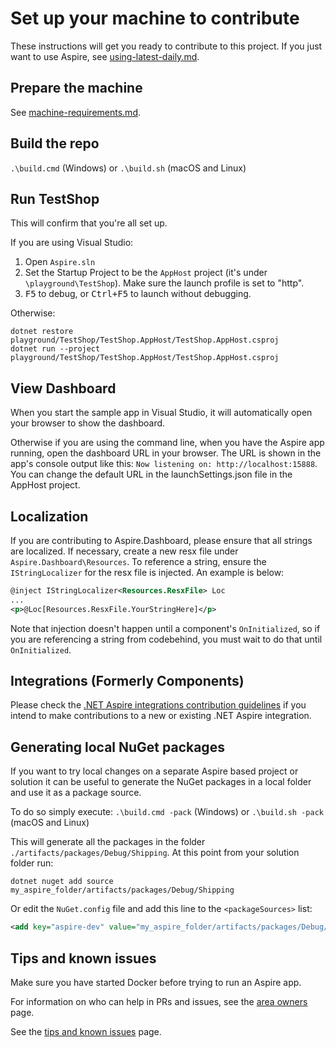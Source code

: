 # Set up your machine to contribute

These instructions will get you ready to contribute to this project. If you just want to use Aspire, see [using-latest-daily.md](using-latest-daily.md).

## Prepare the machine

See [machine-requirements.md](machine-requirements.md).

## Build the repo
`.\build.cmd` (Windows) or `.\build.sh` (macOS and Linux)

## Run TestShop

This will confirm that you're all set up.

If you are using Visual Studio:

1. Open `Aspire.sln`
1. Set the Startup Project to be the `AppHost` project (it's under `\playground\TestShop`). Make sure the launch profile is set to "http".
1. <kbd>F5</kbd> to debug, or <kbd>Ctrl+F5</kbd> to launch without debugging.

Otherwise:
```shell
dotnet restore playground/TestShop/TestShop.AppHost/TestShop.AppHost.csproj
dotnet run --project playground/TestShop/TestShop.AppHost/TestShop.AppHost.csproj
```

## View Dashboard

When you start the sample app in Visual Studio, it will automatically open your browser to show the dashboard.

Otherwise if you are using the command line, when you have the Aspire app running, open the dashboard URL in your browser. The URL is shown in the app's console output like this: `Now listening on: http://localhost:15888`. You can change the default URL in the launchSettings.json file in the AppHost project.

## Localization

If you are contributing to Aspire.Dashboard, please ensure that all strings are localized. If necessary,
create a new resx file under `Aspire.Dashboard\Resources`. To reference a string, ensure the `IStringLocalizer` for the resx file is
injected. An example is below:

```xml
@inject IStringLocalizer<Resources.ResxFile> Loc
...
<p>@Loc[Resources.ResxFile.YourStringHere]</p>
```

Note that injection doesn't happen until a component's `OnInitialized`, so if you are referencing a string from codebehind, you must wait to do that
until `OnInitialized`.

## Integrations (Formerly Components)

Please check the [.NET Aspire integrations contribution guidelines](../src/Components/README.md) if you intend to make contributions to a new or existing .NET Aspire integration.

## Generating local NuGet packages

If you want to try local changes on a separate Aspire based project or solution it can be useful to generate the NuGet packages
in a local folder and use it as a package source.

To do so simply execute:
`.\build.cmd -pack` (Windows) or `.\build.sh -pack` (macOS and Linux)

This will generate all the packages in the folder `./artifacts/packages/Debug/Shipping`. At this point from your solution folder run:

`dotnet nuget add source my_aspire_folder/artifacts/packages/Debug/Shipping`

Or edit the `NuGet.config` file and add this line to the `<packageSources>` list:

```xml
<add key="aspire-dev" value="my_aspire_folder/artifacts/packages/Debug/Shipping" />
```

## Tips and known issues

Make sure you have started Docker before trying to run an Aspire app.

For information on who can help in PRs and issues, see the [area owners](area-owners.md) page.

See the [tips and known issues](tips-and-known-issues.md) page.
